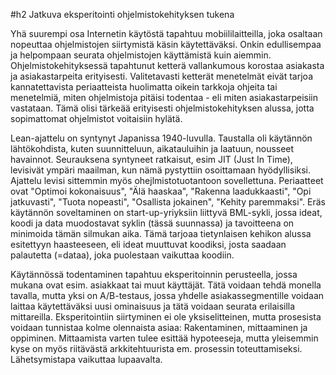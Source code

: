 #h2 Jatkuva eksperitointi ohjelmistokehityksen tukena

Yhä suurempi osa Internetin käytöstä tapahtuu mobiililaitteilla, joka osaltaan nopeuttaa ohjelmistojen siirtymistä käsin käytettäväksi. 
Onkin edullisempaa ja helpompaan seurata ohjelmistojen käyttämistä kuin aiemmin. Ohjelmistokehityksessä tapahtunut ketterä vallankumous korostaa 
asiakasta ja asiakastarpeita erityisesti. Valitetavasti ketterät menetelmät eivät tarjoa kannatettavista periaatteista huolimatta oikein tarkkoja 
ohjeita tai menetelmiä, miten ohjelmistoja pitäisi todentaa - eli miten asiakastarpeisiin vastataan. Tämä olisi tärkeää erityisesti
ohjelmistokehityksen alussa, jotta sopimattomat ohjelmistot voitaisiin hylätä. 

Lean-ajattelu on syntynyt Japanissa 1940-luvulla. Taustalla oli käytännön lähtökohdista, kuten suunnitteluun, aikatauluihin ja laatuun, nousseet 
havainnot. Seurauksena syntyneet ratkaisut, esim JIT (Just In Time), levisivät ympäri maailman, kun nämä pystyttiin osoittamaan hyödyllisiksi. 
Ajattelu levisi sittemmin myös ohejlmistotuotantoon sovellettuna. Periaatteet ovat "Optimoi kokonaisuus", "Älä haaskaa", "Rakenna laadukkaasti", 
"Opi jatkuvasti", "Tuota nopeasti", "Osallista jokainen", "Kehity paremmaksi". Eräs käytännön soveltaminen on start-up-yriyksiin liittyvä BML-sykli, 
jossa ideat, koodi ja data muodostavat syklin (tässä suunnassa) ja tavoitteena on minimoida tämän silmukan aika. Tämä tarjoaa tietynlaisen kehikon alussa 
esitettyyn haasteeseen, eli ideat muuttuvat koodiksi, josta saadaan palautetta (=dataa), joka puolestaan vaikuttaa koodiin. 

Käytännössä todentaminen tapahtuu eksperitoinnin perusteella, jossa mukana ovat esim. asiakkaat tai muut käyttäjät. Tätä voidaan tehdä monella 
tavalla, mutta yksi on A/B-testaus, jossa yhdelle asiakassegmentille voidaan laittaa käytettäväksi uusi ominaisuus ja tätä voidaan seurata erilaisilla 
mittareilla. Eksperitointiin siirtyminen ei ole yksiselitteinen, mutta prosesista voidaan tunnistaa kolme olennaista asiaa: Rakentaminen, mittaaminen ja 
oppiminen. Mittaamista varten tulee esittää hypoteeseja, mutta yleisemmin kyse on myös riitävästä arkkitehtuurista em. prosessin toteuttamiseksi. 
Lähetsymistapa vaikuttaa lupaavalta. 
